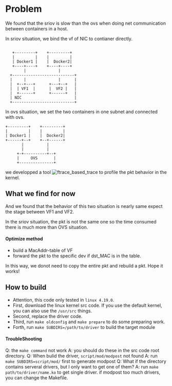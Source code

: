 
# Problem 

We found that the sriov is slow than the ovs when doing net communication between containers in a host.

In sriov situation, we bind the vf of NIC to contianer directly.


```

   +---------+    +---------+
   |         |    |         |
   | Docker1 |    |  Docker2|
   +----+----+    +----+----+
        |              |
  +---------------------------+
  |     |              |      |
  |  +--+---+      +---+--+   |
  |  | VF1  |      |  VF2 |   |
  |  +------+      +------+   |
  | NIC                       |
  +---------------------------+

```

In ovs situation, we set the two containers in one subnet and connected with ovs.

```
+---------+    +---------+
|         |    |         |
| Docker1 |    |  Docker2|
+------+--+    +--+------+
       |          |
       |          |
     +-+----------+--+
     |     OVS       |
     +---------------+

```

we developped a tool ![ftrace_based_trace](https://gitlab.com/plehdeen/ftrace_baesd_trace) to profile the pkt behavior in the kernel.

## What we find for now

And we found that the behavior of this two situation is nearly same expect the stage between VF1 and VF2. 

In the sriov situation, the pkt is not the same one so the time consumed there is much more than OVS situation.

#### Optimize method

- build a MacAddr-table of VF
- forward the pkt to the specific dev if dst_MAC is in the table.

In this way, we donot need to copy the entire pkt and rebuild a pkt. Hope it works!


## How to build

- Attention, this code only tested in `linux 4.19.0`.
- First, download the linux kernel src code. If you use the default kernel, you can also use the `/usr/src` things.
- Second, replace the driver code.
- Third, run `make oldconfig` and `make prepare` to do some preparing work.
- Forth, run `make SUBDIRS=/path/to/driver` to build the target module

#### TroubleShooting

Q: the `make command` not work
A: you should do these in the src code root directory.
Q: When bulid the driver, `script/mod/modpost` not found
A: run `make SUBDIRS=script/mod/` first to generate modpost
Q: What if the directory contains serveral drivers, but I only want to get one of them?
A: run `make path/to/driver/name.ko` to get single driver. if modpost too much drivers, you can change the Makefile.

